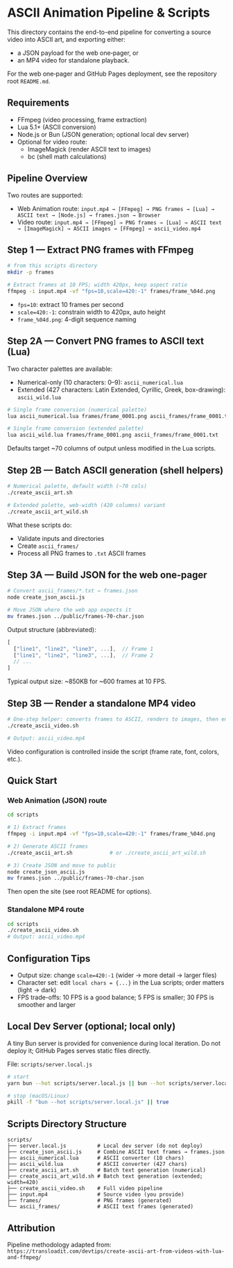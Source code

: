 # ASCII Animation Pipeline & Scripts

This directory contains the end-to-end pipeline for converting a source video into ASCII art, and exporting either:
- a JSON payload for the web one‑pager, or
- an MP4 video for standalone playback.

For the web one‑pager and GitHub Pages deployment, see the repository root `README.md`.

## Requirements

- FFmpeg (video processing, frame extraction)
- Lua 5.1+ (ASCII conversion)
- Node.js or Bun (JSON generation; optional local dev server)
- Optional for video route:
  - ImageMagick (render ASCII text to images)
  - bc (shell math calculations)

## Pipeline Overview

Two routes are supported:

- Web Animation route: `input.mp4 → [FFmpeg] → PNG frames → [Lua] → ASCII text → [Node.js] → frames.json → Browser`
- Video route: `input.mp4 → [FFmpeg] → PNG frames → [Lua] → ASCII text → [ImageMagick] → ASCII images → [FFmpeg] → ascii_video.mp4`

## Step 1 — Extract PNG frames with FFmpeg

```bash
# from this scripts directory
mkdir -p frames

# Extract frames at 10 FPS; width 420px, keep aspect ratio
ffmpeg -i input.mp4 -vf "fps=10,scale=420:-1" frames/frame_%04d.png
```

- `fps=10`: extract 10 frames per second
- `scale=420:-1`: constrain width to 420px, auto height
- `frame_%04d.png`: 4-digit sequence naming

## Step 2A — Convert PNG frames to ASCII text (Lua)

Two character palettes are available:

- Numerical-only (10 characters: 0–9): `ascii_numerical.lua`
- Extended (427 characters: Latin Extended, Cyrillic, Greek, box-drawing): `ascii_wild.lua`

```bash
# Single frame conversion (numerical palette)
lua ascii_numerical.lua frames/frame_0001.png ascii_frames/frame_0001.txt

# Single frame conversion (extended palette)
lua ascii_wild.lua frames/frame_0001.png ascii_frames/frame_0001.txt
```

Defaults target ~70 columns of output unless modified in the Lua scripts.

## Step 2B — Batch ASCII generation (shell helpers)

```bash
# Numerical palette, default width (~70 cols)
./create_ascii_art.sh

# Extended palette, web-width (420 columns) variant
./create_ascii_art_wild.sh
```

What these scripts do:
- Validate inputs and directories
- Create `ascii_frames/`
- Process all PNG frames to `.txt` ASCII frames

## Step 3A — Build JSON for the web one‑pager

```bash
# Convert ascii_frames/*.txt → frames.json
node create_json_ascii.js

# Move JSON where the web app expects it
mv frames.json ../public/frames-70-char.json
```

Output structure (abbreviated):
```javascript
[
  ["line1", "line2", "line3", ...],  // Frame 1
  ["line1", "line2", "line3", ...],  // Frame 2
  // ...
]
```

Typical output size: ~850KB for ~600 frames at 10 FPS.

## Step 3B — Render a standalone MP4 video

```bash
# One-step helper: converts frames to ASCII, renders to images, then encodes MP4
./create_ascii_video.sh

# Output: ascii_video.mp4
```

Video configuration is controlled inside the script (frame rate, font, colors, etc.).

## Quick Start

### Web Animation (JSON) route

```bash
cd scripts

# 1) Extract frames
ffmpeg -i input.mp4 -vf "fps=10,scale=420:-1" frames/frame_%04d.png

# 2) Generate ASCII frames
./create_ascii_art.sh            # or ./create_ascii_art_wild.sh

# 3) Create JSON and move to public
node create_json_ascii.js
mv frames.json ../public/frames-70-char.json
```

Then open the site (see root README for options).

### Standalone MP4 route

```bash
cd scripts
./create_ascii_video.sh
# Output: ascii_video.mp4
```

## Configuration Tips

- Output size: change `scale=420:-1` (wider → more detail → larger files)
- Character set: edit `local chars = {...}` in the Lua scripts; order matters (light → dark)
- FPS trade-offs: 10 FPS is a good balance; 5 FPS is smaller; 30 FPS is smoother and larger

## Local Dev Server (optional; local only)

A tiny Bun server is provided for convenience during local iteration. Do not deploy it; GitHub Pages serves static files directly.

File: `scripts/server.local.js`

```bash
# start
yarn bun --hot scripts/server.local.js || bun --hot scripts/server.local.js

# stop (macOS/Linux)
pkill -f "bun --hot scripts/server.local.js" || true
```

## Scripts Directory Structure

```
scripts/
├── server.local.js          # Local dev server (do not deploy)
├── create_json_ascii.js     # Combine ASCII text frames → frames.json
├── ascii_numerical.lua      # ASCII converter (10 chars)
├── ascii_wild.lua           # ASCII converter (427 chars)
├── create_ascii_art.sh      # Batch text generation (numerical)
├── create_ascii_art_wild.sh # Batch text generation (extended; width=420)
├── create_ascii_video.sh    # Full video pipeline
├── input.mp4                # Source video (you provide)
├── frames/                  # PNG frames (generated)
└── ascii_frames/            # ASCII text frames (generated)
```

## Attribution

Pipeline methodology adapted from: `https://transloadit.com/devtips/create-ascii-art-from-videos-with-lua-and-ffmpeg/`